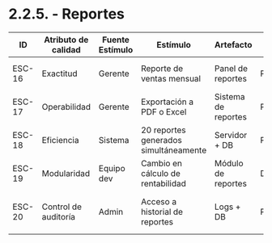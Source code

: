 # 2.2.5. - Reportes

| ID     | Atributo de calidad  | Fuente Estímulo | Estímulo                              | Artefacto           | Entorno    | Respuesta                            | Medida de Respuesta           |
| ------ | -------------------- | --------------- | ------------------------------------- | ------------------- | ---------- | ------------------------------------ | ----------------------------- |
| ESC-16 | Exactitud            | Gerente         | Reporte de ventas mensual             | Panel de reportes   | Producción | Datos correctos y consistentes       | 100% de precisión en tests    |
| ESC-17 | Operabilidad         | Gerente         | Exportación a PDF o Excel             | Sistema de reportes | Producción | Archivo generado correctamente       | 100% de archivos válidos      |
| ESC-18 | Eficiencia           | Sistema         | 20 reportes generados simultáneamente | Servidor + DB       | Producción | Tiempo ≤3s por reporte               | 95% de reportes en límite     |
| ESC-19 | Modularidad          | Equipo dev      | Cambio en cálculo de rentabilidad     | Módulo de reportes  | Desarrollo | Deploy sin afectar otros reportes    | 0 errores en integración      |
| ESC-20 | Control de auditoría | Admin           | Acceso a historial de reportes        | Logs + DB           | Producción | Registro completo de usuario y fecha | 100% de auditoría verificable |                  |

